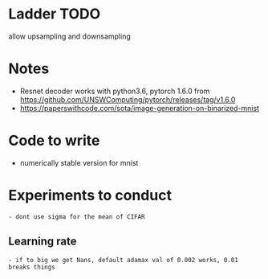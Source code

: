 # Ladder TODO
allow upsampling and downsampling


# Notes
 - Resnet decoder works with python3.6, pytorch 1.6.0 from https://github.com/UNSWComputing/pytorch/releases/tag/v1.6.0
 - https://paperswithcode.com/sota/image-generation-on-binarized-mnist
 
# Code to write
- numerically stable version for mnist

# Experiments to conduct
    - dont use sigma for the mean of CIFAR
 





## Learning rate
    - if to big we get Nans, default adamax val of 0.002 works, 0.01 breaks things
